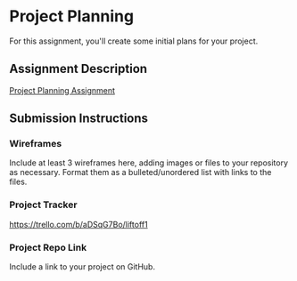 # Project Planning
For this assignment, you'll create some initial plans for your project.

## Assignment Description
[Project Planning Assignment](https://education.launchcode.org/liftoff/modules/assignments/project-planning)

## Submission Instructions

### Wireframes

Include at least 3 wireframes here, adding images or files to your repository as necessary. Format them as a bulleted/unordered list with links to the files.


### Project Tracker

https://trello.com/b/aDSqG7Bo/liftoff1

### Project Repo Link

Include a link to your project on GitHub.
